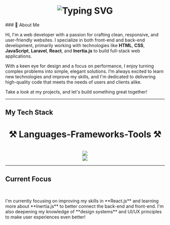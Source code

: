 <h1 align="center">
  <img src="https://readme-typing-svg.demolab.com?font=Arial+Code&size=37&duration=2000&pause=500&color=238df1&center=true&vCenter=true&width=500&height=50&lines=Hi+there!;I'm+James+Malcolm+Gulles!;Welcome+to+my+Github+Profile" alt="Typing SVG" />
</h1>
### 🚀 About Me



Hi, I'm a web developer with a passion for crafting clean, responsive, and user-friendly websites. I specialize in both front-end and back-end development, primarily working with technologies like **HTML**, **CSS**, **JavaScript**, **Laravel**, **React**, and **Inertia.js** to build full-stack web applications.

With a keen eye for design and a focus on performance, I enjoy turning complex problems into simple, elegant solutions. I’m always excited to learn new technologies and improve my skills, and I'm dedicated to delivering high-quality code that meets the needs of users and clients alike.

Take a look at my projects, and let's build something great together!
<hr/>
<h2>My Tech Stack<h2/>
<h1 align="center">⚒️ Languages-Frameworks-Tools ⚒️</h1>
<br/>
<div align="center">
    <img src="https://skillicons.dev/icons?i=react,bootstrap,html,css,vscode,github,figma,tailwind" /><br/>
    <img src="https://skillicons.dev/icons?i=nodejs,python,javascript,c,cpp,mysql,discord,gitlab,ps" />
</div>
<hr/>
    
<h2>Current Focus</h2>
<br/>
<p>I'm currently focusing on improving my skills in **React.js** and learning more about **Inertia.js** to better connect the back-end and front-end. I'm also deepening my knowledge of **design systems** and UI/UX principles to make user experiences even better!</p>


